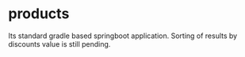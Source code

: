 # products
Its standard gradle based springboot application. 
Sorting of results by discounts value is still pending. 
